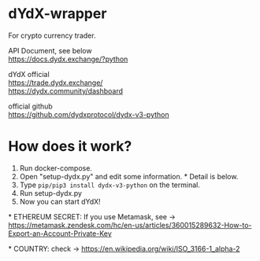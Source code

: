 # dYdX-wrapper
For crypto currency trader.

API Document, see below  
https://docs.dydx.exchange/?python

dYdX official  
https://trade.dydx.exchange/  
https://dydx.community/dashboard

official github  
https://github.com/dydxprotocol/dydx-v3-python

# How does it work?
1. Run docker-compose.
2. Open "setup-dydx.py" and edit some information. * Detail is below.
3. Type `pip/pip3 install dydx-v3-python` on the terminal.
4. Run setup-dydx.py
5. Now you can start dYdX!

\* ETHEREUM SECRET: If you use Metamask, see -> https://metamask.zendesk.com/hc/en-us/articles/360015289632-How-to-Export-an-Account-Private-Key


\* COUNTRY: check -> https://en.wikipedia.org/wiki/ISO_3166-1_alpha-2
